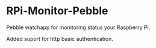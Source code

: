 RPi-Monitor-Pebble
===========

Pebble watchapp for monitoring status your Raspberry Pi.

Added suport for http basic authentication.
